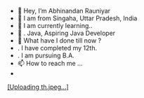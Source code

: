 - 👋 Hey, I’m Abhinandan Rauniyar
- 🌱 I am from Singaha, Uttar Pradesh, India
- 🌱 I am currently learning..
- 🌱 . Java, Aspiring Java Developer
- 🌱 What have I done till now ?
- . I have completed my 12th.
- . I am pursuing B.A.
- 📫 How to reach me ...
- <a href=""> 
[Uploading th.jpeg…]
<!---

rakeshrauniyar12/rakeshrauniyar12 is a ✨ special ✨ repository because its `README.md` (this file) appears on your GitHub profile.
You can click the Preview link to take a look at your changes.
--->

